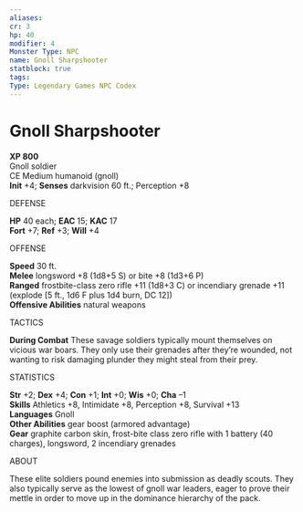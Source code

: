 ```yaml
---
aliases: 
cr: 3
hp: 40
modifier: 4
Monster Type: NPC
name: Gnoll Sharpshooter
statblock: true
tags: 
Type: Legendary Games NPC Codex
---
```


# Gnoll Sharpshooter

**XP 800**  
Gnoll soldier  
CE Medium humanoid (gnoll)  
**Init** +4; **Senses** darkvision 60 ft.; Perception +8

DEFENSE

**HP** 40 each; **EAC** 15; **KAC** 17  
**Fort** +7; **Ref** +3; **Will** +4

OFFENSE

**Speed** 30 ft.  
**Melee** longsword +8 (1d8+5 S) or bite +8 (1d3+6 P)  
**Ranged** frostbite-class zero rifle +11 (1d8+3 C) or incendiary grenade +11 (explode \[5 ft., 1d6 F plus 1d4 burn, DC 12\])  
**Offensive Abilities** natural weapons

TACTICS

**During Combat** These savage soldiers typically mount themselves on vicious war boars. They only use their grenades after they’re wounded, not wanting to risk damaging plunder they might steal from their prey.

STATISTICS

**Str** +2; **Dex** +4; **Con** +1; **Int** +0; **Wis** +0; **Cha** –1  
**Skills** Athletics +8, Intimidate +8, Perception +8, Survival +13  
**Languages** Gnoll  
**Other Abilities** gear boost (armored advantage)  
**Gear** graphite carbon skin, frost-bite class zero rifle with 1 battery (40 charges), longsword, 2 incendiary grenades

ABOUT

These elite soldiers pound enemies into submission as deadly scouts. They also typically serve as the lowest of gnoll war leaders, eager to prove their mettle in order to move up in the dominance hierarchy of the pack.

